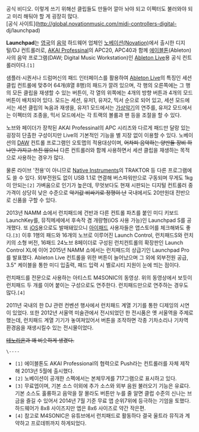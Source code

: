 공식 비디오. 이렇게 쓰기 위해선 클립들도 만들어 깔아 놔야 되고 이펙터도 불러와야 되고 미리 해둬야 할 게 굉장히 많다.  
[공식 사이트](http://global.novationmusic.com/midi-controllers-digital-
dj/launchpad)

  

**Launchpad**는 [영국](%EC%98%81%EA%B5%AD.md)의 [음악](%EC%9D%8C%EC%95%85.md) 하드웨어 업체인 [노베이션(Novation)](http://novationmusic.com)에서 출시한 디지털/DJ 컨트롤러로, [AKAI Professinal](http://akaipro.com)의 APC20, APC40과 함께 [에이블톤](http://ableton.com)(Ableton) 사의 음악 프로그램(DAW; Digital Music Workstation)인 [Ableton Live](Ableton%20Live.md)용 공식 컨트롤러이다.`[1]`

  

샘플러·시퀀서나 드럼머신의 패드 인터페이스를 활용하여 [Ableton Live](Ableton%20Live.md)의 특징인 세션 클립
컨트롤에 맞추어 64개(8열 8행)의 패드가 깔려 있으며, 각 행의 오른쪽에는 그 행의 모든 클립을 재생할 수 있는 버튼이, 각 열의
위쪽에는 4개의 방향 버튼과 4개의 모드 버튼이 배치되어 있다. 모드는 세션, 유저1, 유저2, 믹서 순으로 되어 있고, 세션 모드에서는
세션 클립의 녹음과 재생을, 유저1 모드에서는 [가상악기](%EA%B0%80%EC%83%81%EC%95%85%EA%B8%B0.md)의
연주를, 유저2 모드에서는 이펙터의 조종을, 믹서 모드에서는 각 트랙의 볼륨과 팬 등을 조절을 할 수 있다.

  

노브와 페이더가 장착된 AKAI Professinal의 APC 시리즈와 다르게 패드만 달랑 있는 굉장히 단촐한 구성이지만 Live의 기본적인
기능을 별 지장 없이 이용할 수 있다. 노베이션의 [DAW](DAW.md) 컨트롤 프로그램인 오토맵의 적용대상이며, <del>어차피
음악하는 양반들 장비 하나만 가지고 쓰진 않으니</del> 다른 컨트롤러와 함께 사용하면서 세션 클립을 재생하는 목적으로 사용하는 경우가
많다.

  

물론 라이브 '전용'이 아니므로 [Native Instruments](http://native-instruments.com)의 TRAKTOR
등 다른 프로그램에도 쓸 수 있다. 외부전원도 없이 USB 1.1로 연결해 버스파워만으로 구동되며 무게도 1kg이 안되는`[2]` 가벼움으로
인기가 높은데, 무엇보다도 현재 시판되는 디지털 컨트롤러 중 가격이 상당히 낮은 수준으로 <del>악기값 비싸기로 정평이 난</del>
국내에서도 20만원대 전반으로 신품을 구할 수 있다.

  

2013년 NAMM 쇼에서 런치패드에 건반과 다른 컨트롤 파츠를 붙인 미디 키보드 LaunchKey를, 뮤직메세에서 후속작 겸 개량형(iOS
사용 가능)인 Launchpad S를 공개했다. 또 [iOS](iOS.md)용으로도 발매돼있으니
[아이패드](%EC%95%84%EC%9D%B4%ED%8C%A8%EB%93%9C.md) 사용자들은 앱스토어를 체크해봐도 좋다.`[3]`
이후 1행의 패드와 16개의 노브로 이루어진 Launch Control, 런치패드S와 런치키의 소형 버전, 16패드 24노브 8페이더로
구성된 런치컨트롤의 확장판인 Launch Control XL에 이어 2015년 NAMM 쇼에서는 런치패드의 상급기인 Launchpad
Pro를 발표했다. Ableton Live 컨트롤을 위한 버튼이 늘어났으며 그 외에 외부전원 공급, 3.5" 케이블을 통한 미디 입출력,
패드 입력 시 벨로시티 지원이 눈에 띄는 점이다.

  
  

  

런치패드를 전문으로 사용하는 아티스트 M4SONIC의 동영상. 위의 동영상에서 보듯이 런치패드 두 개를 이어 붙이는 구성으로도 연주한다.
런치패드만으로 연주하는 경우도 많다.`[4]`

  

2011년 국내의 한 DJ 관련 컨벤션 행사에서 런치패드 계열 기기를 통한 디제잉의 시연이 있었다. 또한 2012년 서울역 미술관에서
전시되었던 한 전시품은 옛 서울역을 주제로 했는데, 런치패드 계열 기기가 놓여져있어서 버튼을 조작하면 각종 기차소리나 기차역 환경음을
재생시킬수 있는 전시물이었다.

  

<del>[테노리온](%ED%85%8C%EB%85%B8%EB%A6%AC%EC%98%A8.md)과 꽤 비슷하게 생겼다.</del>

`\----`

  * `[1]` 에이블톤도 AKAI Professional의 협력으로 Push라는 컨트롤러를 자체 제작해 2013년 5월에 출시했다.
  * `[2]` 노베이션이 공개한 스펙에서는 본체무게를 717그램으로 표시하고 있다.
  * `[3]` 무료엡이며, 기본 소스 이외에 추가 소스와 외부 음원 불러오기 기능은 유료다. 기본 소스도 훌륭하고 음악을 잘 몰라도 버튼만 누를 줄 알면 클럽 수준의 신나는 브금을 즐길 수 있어서 2014년 7월 기준 무료 앱 순위7위에 등극하는 기엄을 토했다. 하드웨어가 8x8 사이즈지만 엡은 8x6 사이즈로 약간 작은편.
  * `[4]` 참고로 M4SONIC은 유튜브에서 런치패드로 활동하다 결국 울트라 뮤직과 계약하고 프로데뷔까지 하게되었다.

